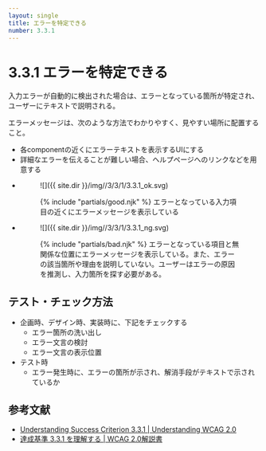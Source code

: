 ```yaml
---
layout: single
title: エラーを特定できる
number: 3.3.1
---
```


# 3.3.1 エラーを特定できる

入力エラーが自動的に検出された場合は、エラーとなっている箇所が特定され、ユーザーにテキストで説明される。

エラーメッセージは、次のような方法でわかりやすく、見やすい場所に配置すること。

- 各componentの近くにエラーテキストを表示するUIにする
- 詳細なエラーを伝えることが難しい場合、ヘルプページへのリンクなどを用意する

<ul class="Figurelist">
<li>
<figure>

![]({{ site.dir }}/img//3/3/1/3.3.1_ok.svg)
<figcaption>
{% include "partials/good.njk" %}
エラーとなっている入力項目の近くにエラーメッセージを表示している</figcaption>
</figure>
</li>
<li>
<figure>

![]({{ site.dir }}/img//3/3/1/3.3.1_ng.svg)
<figcaption>
{% include "partials/bad.njk" %}
エラーとなっている項目と無関係な位置にエラーメッセージを表示している。また、エラーの該当箇所や理由を説明していない。ユーザーはエラーの原因を推測し、入力箇所を探す必要がある。</figcaption>
</figure>
</li>
</ul>

## テスト・チェック方法

- 企画時、デザイン時、実装時に、下記をチェックする
  - エラー箇所の洗い出し
  - エラー文言の検討
  - エラー文言の表示位置
- テスト時
  - エラー発生時に、エラーの箇所が示され、解消手段がテキストで示されているか

## 参考文献

- [Understanding Success Criterion 3.3.1 | Understanding WCAG 2.0](https://www.w3.org/TR/UNDERSTANDING-WCAG20/minimize-error-identified.html)
- [達成基準 3.3.1 を理解する | WCAG 2.0解説書](http://waic.jp/docs/UNDERSTANDING-WCAG20/minimize-error-identified.html)
